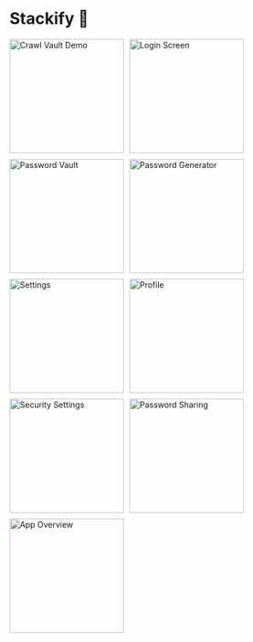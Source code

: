 # **Stackify 💼**

<div style="display: flex; flex-wrap: wrap; gap: 10px;">

<img src="https://drive.google.com/uc?export=view&id=14laeCtbD-597JFpVL9CwQFZZDwmxmc8z" alt="Crawl Vault Demo" width="200"/>

<img src="https://drive.google.com/uc?export=view&id=1pckjAQQ-3TyeiQm5ano7qs0L-Bz9mVVk" alt="Login Screen" width="200"/>

<img src="https://drive.google.com/uc?export=view&id=1UPhl0u_-WmJ-uEqYfSCw12LELszeonjM" alt="Password Vault" width="200"/>

<img src="https://drive.google.com/uc?export=view&id=1Z7jijpctwAMJ6HXvGk7rBN-62GpCY88t" alt="Password Generator" width="200"/>

<img src="https://drive.google.com/uc?export=view&id=1Tg61ZX7m2AN0Nrv5kMlVInXueAy1QCF6" alt="Settings" width="200"/>

<img src="https://drive.google.com/uc?export=view&id=1auzkDuFXgtB7qjBGM751mBx_hl5TY3MB" alt="Profile" width="200"/>

<img src="https://drive.google.com/uc?export=view&id=1Zteg9ubyc31e4AlrcH6W1JmZUpgYFzvJ" alt="Security Settings" width="200"/>

<img src="https://drive.google.com/uc?export=view&id=1UFUBQR6dyNsUVNUWXfxS4Sy_e94BnpDD" alt="Password Sharing" width="200"/>

<img src="https://drive.google.com/uc?export=view&id=18I7AIjGyYUifR66G8HMwFSIWFEV2qYQv" alt="App Overview" width="200"/>

</div>
